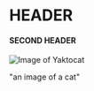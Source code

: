 # HEADER
#### SECOND HEADER
![Image of Yaktocat](https://octodex.github.com/images/yaktocat.png)

"an image of a cat"
